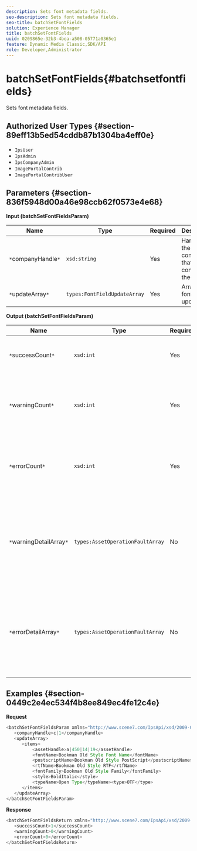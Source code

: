 ```yaml
---
description: Sets font metadata fields.
seo-description: Sets font metadata fields.
seo-title: batchSetFontFields
solution: Experience Manager
title: batchSetFontFields
uuid: 0209865e-32b3-4bea-a508-05771a0365e1
feature: Dynamic Media Classic,SDK/API
role: Developer,Administrator
---
```


# batchSetFontFields{#batchsetfontfields}

Sets font metadata fields.

## Authorized User Types {#section-89eff13b5ed54cddb87b1304ba4eff0e}

* `IpsUser` 
* `IpsAdmin` 
* `IpsCompanyAdmin` 
* `ImagePortalContrib` 
* `ImagePortalContribUser`

## Parameters {#section-836f5948d00a46e98ccb62f0573e4e68}

**Input (batchSetFontFieldsParam)** 

|  Name  | Type  | Required  | Description  |
|---|---|---|---|
|  `*`companyHandle`*`  | `xsd:string`  | Yes  | Handle to the company that contains the fonts.  |
|  `*`updateArray`*`  | `types:FontFieldUpdateArray`  | Yes  | Array of font field updates.  |

**Output (batchSetFontFieldsParam)** 

|  Name  | Type  | Required  | Description  |
|---|---|---|---|
|  `*`successCount`*`  | `xsd:int`  | Yes  | The number of successfully set font fields.  |
|  `*`warningCount`*`  | `xsd:int`  | Yes  | Number of warnings generated when the operation attempted to set font fields.  |
|  `*`errorCount`*`  | `xsd:int`  | Yes  | Number of errors generated when the operation attempted to set font fields.  |
|  `*`warningDetailArray`*`  | `types:AssetOperationFaultArray`  | No  | The array of details associated with the assets that generated warnings when the operation attempted to apply the updates.  |
|  `*`errorDetailArray`*`  | `types:AssetOperationFaultArray`  | No  | The array of details associated with the assets that generated errors when the operation attempted to apply the updates.  |

## Examples {#section-0449c2e4ec534f4b8ee849ec4fe12c4e}

**Request** 

```java
<batchSetFontFieldsParam xmlns="http://www.scene7.com/IpsApi/xsd/2009-07-31">
   <companyHandle>c|1</companyHandle>
   <updateArray>
      <items>
          <assetHandle>a|450|14|19</assetHandle>
          <fontName>Bookman Old Style Font Name</fontName>
          <postscriptName>Bookman Old Style PostScript</postscriptName>
          <rtfName>Bookman Old Style RTF</rtfName>
          <fontFamily>Bookman Old Style Family</fontFamily>
          <style>BoldItalic</style>
          <typeName>Open Type</typeName><type>OTF</type>
      </items>
   </updateArray>
</batchSetFontFieldsParam>
```

**Response** 

```java
<batchSetFontFieldsReturn xmlns="http://www.scene7.com/IpsApi/xsd/2009-07-31">
   <successCount>1</successCount>
   <warningCount>0</warningCount>
   <errorCount>0</errorCount>
</batchSetFontFieldsReturn>
```

